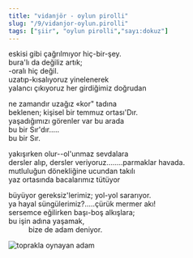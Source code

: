 ```yaml
---
title: "vidanjör - oylun pirolli"
slug: "/9/vidanjor-oylun.pirolli"
tags: ["şiir", "oylun pirolli","sayı:dokuz"]
---
```

eskisi gibi çağrılmıyor hiç-bir-şey.  
bura'lı da değiliz artık;\
-oralı hiç değil.\
uzatıp-kısalıyoruz yinelenerek\
yalancı çıkıyoruz her girdiğimiz doğrudan

ne zamandır uzağız «kor" tadına\
beklenen; kişisel bir temmuz ortası'Dır.\
yaşadığımızı görenler var bu arada\
bu bir Sır'dır.....\
bu bir Sır.

yakışırken olur--ol'unmaz sevdalara\
dersler alıp, dersler veriyoruz........parmaklar havada.\
mutluluğun dönekliğine ucundan takılı\
yaz ortasında bacalarımız tütüyor

büyüyor gereksiz'lerimiz; yol-yol sararıyor.\
ya hayal süngülerimiz?.....çürük mermer akı!\
sersemce eğilirken başı-boş alkışlara;\
bu işin adına yaşamak,\
          bize de adam deniyor.

![toprakla oynayan adam](/img/99.06.jpg)